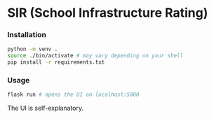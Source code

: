 # SIR (School Infrastructure Rating)

### Installation

```bash
python -m venv .
source ./bin/activate # may vary depending on your shell
pip install -r requirements.txt
```

### Usage

```bash
flask run # opens the UI on localhost:5000

```

The UI is self-explanatory.
